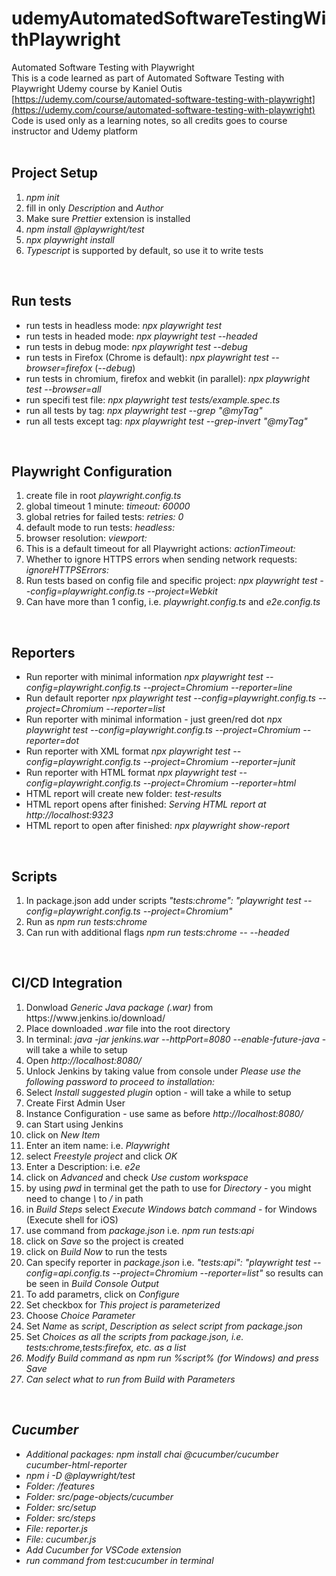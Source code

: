 # udemyAutomatedSoftwareTestingWithPlaywright

Automated Software Testing with Playwright<br />
This is a code learned as part of Automated Software Testing with Playwright Udemy course by Kaniel Outis<br />
[https://udemy.com/course/automated-software-testing-with-playwright](https://udemy.com/course/automated-software-testing-with-playwright)<br />
Code is used only as a learning notes, so all credits goes to course instructor and Udemy platform<br />
<br />

## Project Setup

<ol>
<li><em>npm init</em></li>
<li>fill in only <em>Description</em> and <em>Author</em></li>
<li>Make sure <em>Prettier</em> extension is installed</li>
<li><em>npm install @playwright/test</em></li>
<li><em>npx playwright install</em></li>
<li><em>Typescript</em> is supported by default, so use it to write tests</li>
</ol>

<br />

## Run tests

<ul>
<li>run tests in headless mode: <em>npx playwright test</em></li>
<li>run tests in headed mode: <em>npx playwright test --headed</em></li>
<li>run tests in debug mode: <em>npx playwright test --debug</em></li>
<li>run tests in Firefox (Chrome is default): <em>npx playwright test --browser=firefox</em> (<em>--debug</em>)</li>
<li>run tests in chromium, firefox and webkit (in parallel): <em>npx playwright test --browser=all</em></li>
<li>run specifi test file: <em>npx playwright test tests/example.spec.ts</em></li>
<li>run all tests by tag: <em>npx playwright test --grep "@myTag"</em></li>
<li>run all tests except tag: <em>npx playwright test --grep-invert "@myTag"</em></li>
</ul>

<br />

## Playwright Configuration

<ol>
<li>create file in root <em>playwright.config.ts</em></li>
<li>global timeout 1 minute: <em>timeout: 60000</em></li>
<li>global retries for failed tests: <em>retries: 0</em></li>
<li>default mode to run tests: <em>headless: </em></li>
<li>browser resolution: <em>viewport: </em></li>
<li>This is a default timeout for all Playwright actions: <em>actionTimeout: </em></li>
<li>Whether to ignore HTTPS errors when sending network requests: <em>ignoreHTTPSErrors:</em></li>
<li>Run tests based on config file and specific project: <em>npx playwright test --config=playwright.config.ts --project=Webkit</em></li>
<li>Can have more than 1 config, i.e. <em>playwright.config.ts</em> and <em>e2e.config.ts</em></li>
</ol>

<br />

## Reporters

<ul>
<li>Run reporter with minimal information <em>npx playwright test --config=playwright.config.ts --project=Chromium --reporter=line</em></li>
<li>Run default reporter <em>npx playwright test --config=playwright.config.ts --project=Chromium --reporter=list</em></li>
<li>Run reporter with minimal information - just green/red dot <em>npx playwright test --config=playwright.config.ts --project=Chromium --reporter=dot</em></li>
<li>Run reporter with XML format <em>npx playwright test --config=playwright.config.ts --project=Chromium --reporter=junit</em></li>
<li>Run reporter with HTML format <em>npx playwright test --config=playwright.config.ts --project=Chromium --reporter=html</em></li>
<li>HTML report will create new folder: <em>test-results</em></li>
<li>HTML report opens after finished: <em>Serving HTML report at http://localhost:9323</em></li>
<li>HTML report to open after finished: <em>npx playwright show-report</em></li>
</ul>

<br />

## Scripts

<ol>
<li>In package.json add under scripts <em>"tests:chrome": "playwright test --config=playwright.config.ts --project=Chromium"</em></li>
<li>Run as <em>npm run tests:chrome</em></li>
<li>Can run with additional flags <em>npm run tests:chrome -- --headed</em></li>
</ol>

<br />

## CI/CD Integration

<ol>
<li>Donwload <em>Generic Java package (.war)</em> from https://www.jenkins.io/download/</li>
<li>Place downloaded <em>.war</em> file into the root directory</li>
<li>In terminal: <em>java -jar jenkins.war --httpPort=8080 --enable-future-java</em> - will take a while to setup</li>
<li>Open <em>http://localhost:8080/</em></li>
<li>Unlock Jenkins by taking value from console under <em>Please use the following password to proceed to installation:</em></li>
<li>Select <em>Install suggested plugin</em> option  - will take a while to setup</li>
<li>Create First Admin User</li>
<li>Instance Configuration - use same as before <em>http://localhost:8080/</em></li>
<li>can Start using Jenkins</li>
<li>click on <em>New Item</em></li>
<li>Enter an item name: i.e. <em>Playwright</em></li>
<li>select <em>Freestyle project</em> and click <em>OK</em></li>
<li>Enter a Description: i.e. <em>e2e</em></li>
<li>click on <em>Advanced</em> and check <em>Use custom workspace</em></li>
<li>by using <em>pwd</em> in terminal get the path to use for <em>Directory</em> - you might need to change <em>\</em> to <em>/</em> in path</li>
<li>in <em>Build Steps</em> select <em>Execute Windows batch command</em> - for Windows (Execute shell for iOS)</li>
<li>use command from <em>package.json</em> i.e. <em>npm run tests:api</em></li>
<li>click on <em>Save</em> so the project is created</li>
<li>click on <em>Build Now</em> to run the tests</li>
<li>Can specify reporter in <em>package.json</em> i.e. <em>"tests:api": "playwright test --config=api.config.ts --project=Chromium --reporter=list"</em> so results can be seen in <em>Build Console Output</em></li>
<li>To add parametrs, click on <em>Configure</em></li>
<li>Set checkbox for <em>This project is parameterized</em></li>
<li>Choose <em>Choice Parameter</em></li>
<li>Set <em>Name</em> as <em>script</em>, <em>Description as</em> <em>select script from package.json</em></li>
<li>Set <em>Choices<em> as all the scripts from <em>package.json</em>, i.e. <em>tests:chrome<em>,<em>tests:firefox<em>, etc. as a list</li>
<li>Modify <em>Build<em> command as <em>npm run %script%</em> (for Windows) and press <em>Save</em></li>
<li>Can select what to run from <em>Build with Parameters</em></li>
</ol>

<br />

## Cucumber

<ul>
<li>Additional packages: <em>npm install chai @cucumber/cucumber cucumber-html-reporter</em></li>
<li><em>npm i -D @playwright/test</em></li>
<li>Folder: <em>/features</em></li>
<li>Folder: <em>src/page-objects/cucumber</em></li>
<li>Folder: <em>src/setup</em></li>
<li>Folder: <em>src/steps</em></li>
<li>File: <em>reporter.js</em></li>
<li>File: <em>cucumber.js</em></li>
<li>Add Cucumber for VSCode extension</li>
<li>run command from <em>test:cucumber</em> in terminal</li>
</ul>
